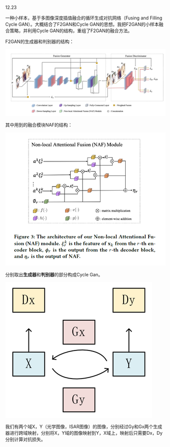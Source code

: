 12.23

一种小样本，基于多图像深度插值融合的循环生成对抗网络（Fusing and Filling Cycle GAN）。大概结合了F2GAN和Cycle GAN的思想。我把F2GAN的小样本融合策略，并利用Cycle GAN的结构，重组了F2GAN的融合方法。

F2GAN的生成器和判别器的结构：



![image-20221225141433603](assets/image-20221225141433603.png)

其中用到的融合模块NAF的结构：



<img src="assets/image-20221225141503769.png" alt="image-20221225141503769" style="zoom:75%;" />

分别取出**生成器**和**判别器**的部分构成Cycle Gan。

![image-20221225143747178](assets/image-20221225143747178.png)

我们有两个域X，Y（光学图像，ISAR图像）的图像，分别经过Gy和Gx两个生成器进行跨域映射，分别将X，Y域的图像映射到Y，X域上，映射后只需要Dx，Dy分别计算对抗损失。

